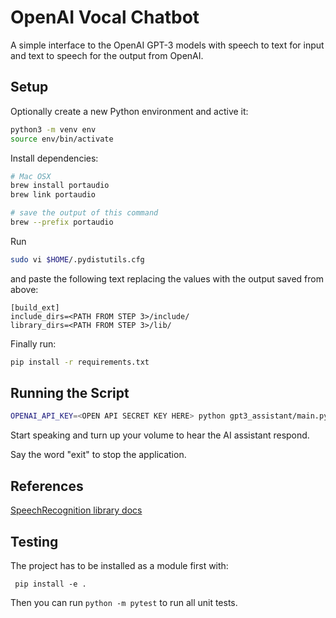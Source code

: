 # OpenAI Vocal Chatbot

A simple interface to the OpenAI GPT-3 models with speech
to text for input and text to speech for the output from OpenAI.

## Setup

Optionally create a new Python environment and active it:

```bash
python3 -m venv env
source env/bin/activate
```

Install dependencies:

```bash
# Mac OSX
brew install portaudio
brew link portaudio

# save the output of this command
brew --prefix portaudio
```

Run 
```bash
sudo vi $HOME/.pydistutils.cfg
```

and paste the following text replacing the values with the output saved from above:

```text
[build_ext]
include_dirs=<PATH FROM STEP 3>/include/
library_dirs=<PATH FROM STEP 3>/lib/
```

Finally run:
```bash
pip install -r requirements.txt
```

## Running the Script

```bash
OPENAI_API_KEY=<OPEN API SECRET KEY HERE> python gpt3_assistant/main.py
```

Start speaking and turn up your volume to hear the AI 
assistant respond.

Say the word "exit" to stop the application.

## References

[SpeechRecognition library docs](https://pypi.org/project/SpeechRecognition/1.2.3/)


## Testing

The project has to be installed as a module first with:

```commandline
 pip install -e .
```

Then you can run `python -m pytest` to run all unit tests.
